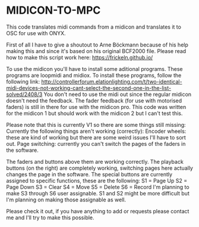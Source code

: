 # MIDICON-TO-MPC
This code translates midi commands from a midicon and translates it to OSC for use with ONYX.

First of all I have to give a shoutout to Arne Böckmann because of his help making this and since it's based on his original BCF2000 file.
Please read how to make this script work here:
https://frickeln.github.io/

To use the midicon you'll have to install some aditional programs. These programs are loopmidi and midiox.
To install these programs, follow the following link:
http://controllerforum.elationlighting.com/t/two-identical-midi-devices-not-working-cant-select-the-second-one-in-the-list-solved/2408/3
You don't need to use the midi out since the regular midicon doesn't need the feedback.
The fader feedback (for use with motorised faders) is still in there for use with the midicon pro.
This code was written for the midicon 1 but should work with the midicon 2 but I can't test this.

Please note that this is currently V1 so there are some things still missing:
Currently the following things aren't working (correctly):
    Encoder wheels: these are kind of working but there are some weird issues I'll have to sort out.
    Page switching: currently you can't switch the pages of the faders in the software.
    
The faders and buttons above them are working correctly.
The playback buttons (on the right) are completely working, switching pages here actually changes the page in the software.
The special buttons are currently assigned to specific functions, these are the following:
  S1 = Page Up
  S2 = Page Down
  S3 = Clear
  S4 = Move
  S5 = Delete
  S6 = Record
I'm planning to make S3 through S6 user assignable. S1 and S2 might be more difficult but I'm planning on making those assignable as well.

Please check it out, if you have anything to add or requests please contact me and I'll try to make this possible.
